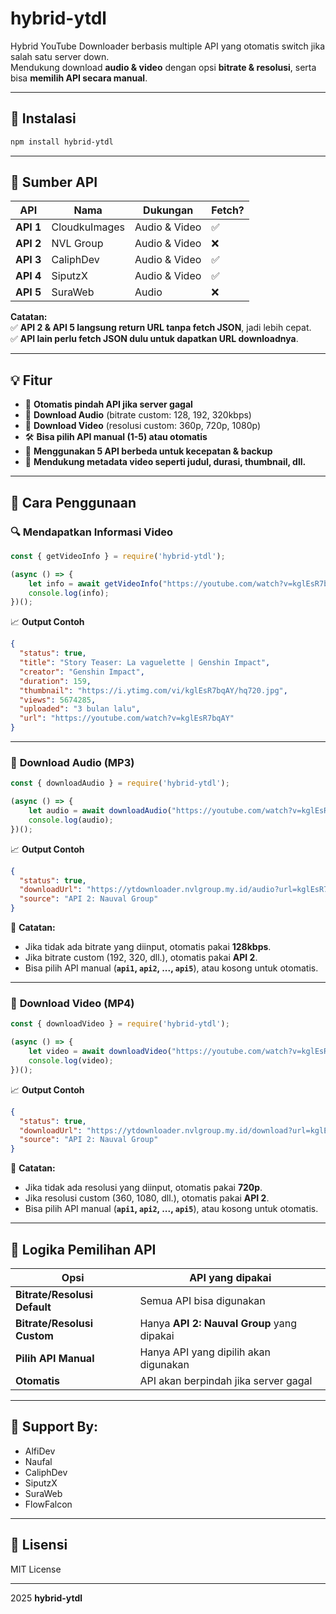 # hybrid-ytdl
Hybrid YouTube Downloader berbasis multiple API yang otomatis switch jika salah satu server down.  
Mendukung download **audio & video** dengan opsi **bitrate & resolusi**, serta bisa **memilih API secara manual**.

---

## 📌 Instalasi
```bash
npm install hybrid-ytdl
```

---

## 💼 Sumber API
| API | Nama | Dukungan | Fetch? |
|---|---|---|---|
| **API 1** | CloudkuImages | Audio & Video | ✅ |
| **API 2** | NVL Group | Audio & Video | ❌ |
| **API 3** | CaliphDev | Audio & Video | ✅ |
| **API 4** | SiputzX | Audio & Video | ✅ |
| **API 5** | SuraWeb | Audio | ❌ |

**Catatan:**  
✅ **API 2 & API 5 langsung return URL tanpa fetch JSON**, jadi lebih cepat.  
✅ **API lain perlu fetch JSON dulu untuk dapatkan URL downloadnya**.  

---

## **💡 Fitur**
- 🔄 **Otomatis pindah API jika server gagal**
- 🎵 **Download Audio** (bitrate custom: 128, 192, 320kbps)
- 🎥 **Download Video** (resolusi custom: 360p, 720p, 1080p)
- 🛠 **Bisa pilih API manual (1-5) atau otomatis**
- 🚀 **Menggunakan 5 API berbeda untuk kecepatan & backup**
- 💼 **Mendukung metadata video seperti judul, durasi, thumbnail, dll.**

---

## **🐝 Cara Penggunaan**

### 🔍 **Mendapatkan Informasi Video**
```javascript
const { getVideoInfo } = require('hybrid-ytdl');

(async () => {
    let info = await getVideoInfo("https://youtube.com/watch?v=kglEsR7bqAY");
    console.log(info);
})();
```
📈 **Output Contoh**
```json
{
  "status": true,
  "title": "Story Teaser: La vaguelette | Genshin Impact",
  "creator": "Genshin Impact",
  "duration": 159,
  "thumbnail": "https://i.ytimg.com/vi/kglEsR7bqAY/hq720.jpg",
  "views": 5674285,
  "uploaded": "3 bulan lalu",
  "url": "https://youtube.com/watch?v=kglEsR7bqAY"
}
```

---

### 🎵 **Download Audio (MP3)**
```javascript
const { downloadAudio } = require('hybrid-ytdl');

(async () => {
    let audio = await downloadAudio("https://youtube.com/watch?v=kglEsR7bqAY", "320", "api2"); // Pakai API 2 & bitrate 320kbps
    console.log(audio);
})();
```
📈 **Output Contoh**
```json
{
  "status": true,
  "downloadUrl": "https://ytdownloader.nvlgroup.my.id/audio?url=kglEsR7bqAY&bitrate=320",
  "source": "API 2: Nauval Group"
}
```
📅 **Catatan:**
- Jika tidak ada bitrate yang diinput, otomatis pakai **128kbps**.
- Jika bitrate custom (192, 320, dll.), otomatis pakai **API 2**.
- Bisa pilih API manual (**`api1`, `api2`, ..., `api5`**), atau kosong untuk otomatis.

---

### 🎥 **Download Video (MP4)**
```javascript
const { downloadVideo } = require('hybrid-ytdl');

(async () => {
    let video = await downloadVideo("https://youtube.com/watch?v=kglEsR7bqAY", "1080", "api2"); // Pakai API 2 & resolusi 1080p
    console.log(video);
})();
```
📈 **Output Contoh**
```json
{
  "status": true,
  "downloadUrl": "https://ytdownloader.nvlgroup.my.id/download?url=kglEsR7bqAY&resolution=1080",
  "source": "API 2: Nauval Group"
}
```
📅 **Catatan:**
- Jika tidak ada resolusi yang diinput, otomatis pakai **720p**.
- Jika resolusi custom (360, 1080, dll.), otomatis pakai **API 2**.
- Bisa pilih API manual (**`api1`, `api2`, ..., `api5`**), atau kosong untuk otomatis.

---

## 🔧 **Logika Pemilihan API**
| Opsi | API yang dipakai |
|---|---|
| **Bitrate/Resolusi Default** | Semua API bisa digunakan |
| **Bitrate/Resolusi Custom** | Hanya **API 2: Nauval Group** yang dipakai |
| **Pilih API Manual** | Hanya API yang dipilih akan digunakan |
| **Otomatis** | API akan berpindah jika server gagal |

---

## 👤 **Support By:**
- AlfiDev  
- Naufal  
- CaliphDev  
- SiputzX  
- SuraWeb  
- FlowFalcon  

---

## 📜 **Lisensi**
MIT License

---

2025 **hybrid-ytdl**


